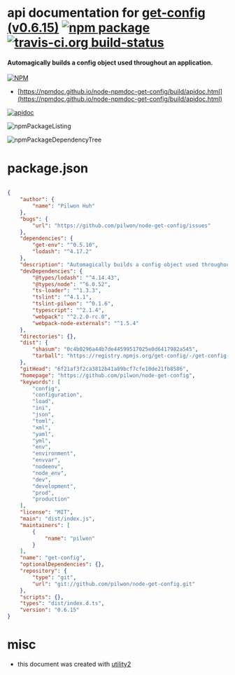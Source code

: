 # api documentation for  [get-config (v0.6.15)](https://github.com/pilwon/node-get-config)  [![npm package](https://img.shields.io/npm/v/npmdoc-get-config.svg?style=flat-square)](https://www.npmjs.org/package/npmdoc-get-config) [![travis-ci.org build-status](https://api.travis-ci.org/npmdoc/node-npmdoc-get-config.svg)](https://travis-ci.org/npmdoc/node-npmdoc-get-config)
#### Automagically builds a config object used throughout an application.

[![NPM](https://nodei.co/npm/get-config.png?downloads=true&downloadRank=true&stars=true)](https://www.npmjs.com/package/get-config)

- [https://npmdoc.github.io/node-npmdoc-get-config/build/apidoc.html](https://npmdoc.github.io/node-npmdoc-get-config/build/apidoc.html)

[![apidoc](https://npmdoc.github.io/node-npmdoc-get-config/build/screenCapture.buildCi.browser.%252Ftmp%252Fbuild%252Fapidoc.html.png)](https://npmdoc.github.io/node-npmdoc-get-config/build/apidoc.html)

![npmPackageListing](https://npmdoc.github.io/node-npmdoc-get-config/build/screenCapture.npmPackageListing.svg)

![npmPackageDependencyTree](https://npmdoc.github.io/node-npmdoc-get-config/build/screenCapture.npmPackageDependencyTree.svg)



# package.json

```json

{
    "author": {
        "name": "Pilwon Huh"
    },
    "bugs": {
        "url": "https://github.com/pilwon/node-get-config/issues"
    },
    "dependencies": {
        "get-env": "^0.5.10",
        "lodash": "^4.17.2"
    },
    "description": "Automagically builds a config object used throughout an application.",
    "devDependencies": {
        "@types/lodash": "^4.14.43",
        "@types/node": "^6.0.52",
        "ts-loader": "^1.3.3",
        "tslint": "^4.1.1",
        "tslint-pilwon": "^0.1.6",
        "typescript": "^2.1.4",
        "webpack": "^2.2.0-rc.0",
        "webpack-node-externals": "^1.5.4"
    },
    "directories": {},
    "dist": {
        "shasum": "0c4b0296a44b7de44599517025e0d6417982a545",
        "tarball": "https://registry.npmjs.org/get-config/-/get-config-0.6.15.tgz"
    },
    "gitHead": "6f21af3f2ca3812b41a89bcf7cfe10de21fb8586",
    "homepage": "https://github.com/pilwon/node-get-config",
    "keywords": [
        "config",
        "configuration",
        "load",
        "ini",
        "json",
        "toml",
        "xml",
        "yaml",
        "yml",
        "env",
        "environment",
        "envvar",
        "nodeenv",
        "node_env",
        "dev",
        "development",
        "prod",
        "production"
    ],
    "license": "MIT",
    "main": "dist/index.js",
    "maintainers": [
        {
            "name": "pilwon"
        }
    ],
    "name": "get-config",
    "optionalDependencies": {},
    "repository": {
        "type": "git",
        "url": "git://github.com/pilwon/node-get-config.git"
    },
    "scripts": {},
    "types": "dist/index.d.ts",
    "version": "0.6.15"
}
```



# misc
- this document was created with [utility2](https://github.com/kaizhu256/node-utility2)
